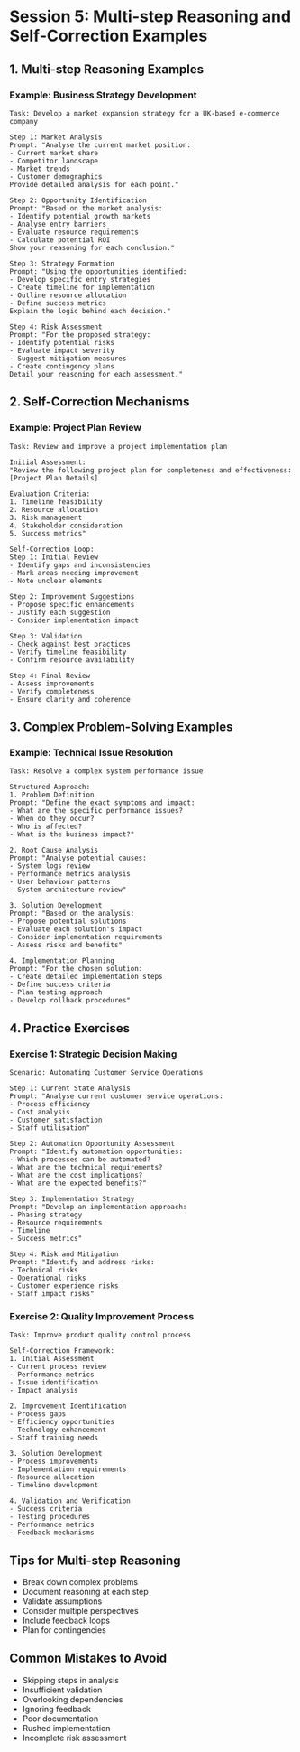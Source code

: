 # Session 5: Multi-step Reasoning and Self-Correction Examples

## 1. Multi-step Reasoning Examples

### Example: Business Strategy Development
```
Task: Develop a market expansion strategy for a UK-based e-commerce company

Step 1: Market Analysis
Prompt: "Analyse the current market position:
- Current market share
- Competitor landscape
- Market trends
- Customer demographics
Provide detailed analysis for each point."

Step 2: Opportunity Identification
Prompt: "Based on the market analysis:
- Identify potential growth markets
- Analyse entry barriers
- Evaluate resource requirements
- Calculate potential ROI
Show your reasoning for each conclusion."

Step 3: Strategy Formation
Prompt: "Using the opportunities identified:
- Develop specific entry strategies
- Create timeline for implementation
- Outline resource allocation
- Define success metrics
Explain the logic behind each decision."

Step 4: Risk Assessment
Prompt: "For the proposed strategy:
- Identify potential risks
- Evaluate impact severity
- Suggest mitigation measures
- Create contingency plans
Detail your reasoning for each assessment."
```

## 2. Self-Correction Mechanisms

### Example: Project Plan Review
```
Task: Review and improve a project implementation plan

Initial Assessment:
"Review the following project plan for completeness and effectiveness:
[Project Plan Details]

Evaluation Criteria:
1. Timeline feasibility
2. Resource allocation
3. Risk management
4. Stakeholder consideration
5. Success metrics"

Self-Correction Loop:
Step 1: Initial Review
- Identify gaps and inconsistencies
- Mark areas needing improvement
- Note unclear elements

Step 2: Improvement Suggestions
- Propose specific enhancements
- Justify each suggestion
- Consider implementation impact

Step 3: Validation
- Check against best practices
- Verify timeline feasibility
- Confirm resource availability

Step 4: Final Review
- Assess improvements
- Verify completeness
- Ensure clarity and coherence
```

## 3. Complex Problem-Solving Examples

### Example: Technical Issue Resolution
```
Task: Resolve a complex system performance issue

Structured Approach:
1. Problem Definition
Prompt: "Define the exact symptoms and impact:
- What are the specific performance issues?
- When do they occur?
- Who is affected?
- What is the business impact?"

2. Root Cause Analysis
Prompt: "Analyse potential causes:
- System logs review
- Performance metrics analysis
- User behaviour patterns
- System architecture review"

3. Solution Development
Prompt: "Based on the analysis:
- Propose potential solutions
- Evaluate each solution's impact
- Consider implementation requirements
- Assess risks and benefits"

4. Implementation Planning
Prompt: "For the chosen solution:
- Create detailed implementation steps
- Define success criteria
- Plan testing approach
- Develop rollback procedures"
```

## 4. Practice Exercises

### Exercise 1: Strategic Decision Making
```
Scenario: Automating Customer Service Operations

Step 1: Current State Analysis
Prompt: "Analyse current customer service operations:
- Process efficiency
- Cost analysis
- Customer satisfaction
- Staff utilisation"

Step 2: Automation Opportunity Assessment
Prompt: "Identify automation opportunities:
- Which processes can be automated?
- What are the technical requirements?
- What are the cost implications?
- What are the expected benefits?"

Step 3: Implementation Strategy
Prompt: "Develop an implementation approach:
- Phasing strategy
- Resource requirements
- Timeline
- Success metrics"

Step 4: Risk and Mitigation
Prompt: "Identify and address risks:
- Technical risks
- Operational risks
- Customer experience risks
- Staff impact risks"
```

### Exercise 2: Quality Improvement Process
```
Task: Improve product quality control process

Self-Correction Framework:
1. Initial Assessment
- Current process review
- Performance metrics
- Issue identification
- Impact analysis

2. Improvement Identification
- Process gaps
- Efficiency opportunities
- Technology enhancement
- Staff training needs

3. Solution Development
- Process improvements
- Implementation requirements
- Resource allocation
- Timeline development

4. Validation and Verification
- Success criteria
- Testing procedures
- Performance metrics
- Feedback mechanisms
```

## Tips for Multi-step Reasoning
- Break down complex problems
- Document reasoning at each step
- Validate assumptions
- Consider multiple perspectives
- Include feedback loops
- Plan for contingencies

## Common Mistakes to Avoid
- Skipping steps in analysis
- Insufficient validation
- Overlooking dependencies
- Ignoring feedback
- Poor documentation
- Rushed implementation
- Incomplete risk assessment 